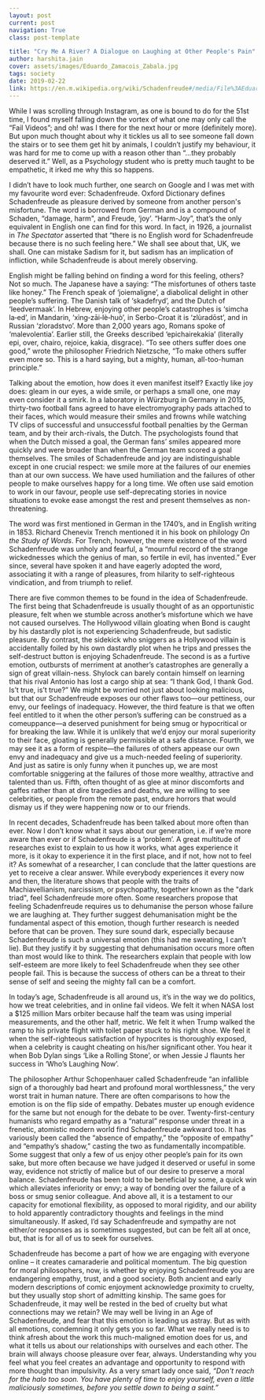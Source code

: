 ```yaml
---
layout: post
current: post
navigation: True
class: post-template

title: "Cry Me A River? A Dialogue on Laughing at Other People's Pain"
author: harshita.jain
cover: assets/images/Eduardo_Zamacois_Zabala.jpg
tags: society
date: 2019-02-22
link: https://en.m.wikipedia.org/wiki/Schadenfreude#/media/File%3AEduardo_Zamacois_y_Zabala_-_Regreso_al_convento.jpg
---
```

While I was scrolling through Instagram, as one is bound to do for the 51st time, I found myself falling down the vortex of what one may only call the “Fail Videos”; and oh! was I there for the next hour or more (definitely more). But upon much thought about why it tickles us all to see someone fall down the stairs or to see them get hit by animals, I couldn’t justify my behaviour, it was hard for me to come up with a reason other than “...they probably deserved it.” Well, as a Psychology student who is pretty much taught to be empathetic, it irked me why this so happens.

I didn’t have to look much further, one search on Google and I was met with my favourite word ever: Schadenfreude. Oxford Dictionary defines Schadenfreude as pleasure derived by someone from another person's misfortune. The word is borrowed from German and is a compound of Schaden, “damage, harm", and Freude, ‘joy’. “Harm-Joy”, that’s the only equivalent in English one can find for this word. In fact, in 1926, a journalist in *The Spectator* asserted that “there is no English word for Schadenfreude because there is no such feeling here.” We shall see about that, UK, we shall. One can mistake Sadism for it, but sadism has an implication of infliction, while Schadenfreude is about merely observing.

English might be falling behind on finding a word for this feeling, others? Not so much. The Japanese have a saying: “The misfortunes of others taste like honey.” The French speak of ‘joiemaligne’, a diabolical delight in other people’s suffering. The Danish talk of ‘skadefryd’, and the Dutch of ‘leedvermaak’. In Hebrew, enjoying other people’s catastrophes is ‘simcha la‑ed’, in Mandarin, ‘xìng‑zāi‑lè‑huò’, in Serbo-Croat it is ‘zlùradōst’, and in Russian ‘zloradstvo’. More than 2,000 years ago, Romans spoke of ‘malevolentia’. Earlier still, the Greeks described ‘epichairekakia’ (literally epi, over, chairo, rejoice, kakia, disgrace). “To see others suffer does one good,” wrote the philosopher Friedrich Nietzsche, “To make others suffer even more so. This is a hard saying, but a mighty, human, all-too-human principle.”

Talking about the emotion, how does it even manifest itself? Exactly like joy does: gleam in our eyes, a wide smile, or perhaps a small one, one may even consider it a smirk. In a laboratory in Würzburg in Germany in 2015, thirty-two football fans agreed to have electromyography pads attached to their faces, which would measure their smiles and frowns while watching TV clips of successful and unsuccessful football penalties by the German team, and by their arch-rivals, the Dutch. The psychologists found that when the Dutch missed a goal, the German fans’ smiles appeared more quickly and were broader than when the German team scored a goal themselves. The smiles of Schadenfreude and joy are indistinguishable except in one crucial respect: we smile more at the failures of our enemies than at our own success. We have used humiliation and the failures of other people to make ourselves happy for a long time. We often use said emotion to work in our favour, people use self-deprecating stories in novice situations to evoke ease amongst the rest and present themselves as non-threatening.

The word was first mentioned in German in the 1740’s, and in English writing in 1853. Richard Chenevix Trench mentioned it in his book on philology *On the Study of Words*. For Trench, however, the mere existence of the word Schadenfreude was unholy and fearful, a “mournful record of the strange wickednesses which the genius of man, so fertile in evil, has invented.” Ever since, several have spoken it and have eagerly adopted the word, associating it with a range of pleasures, from hilarity to self-righteous vindication, and from triumph to relief.

There are five common themes to be found in the idea of Schadenfreude. The first being that Schadenfreude is usually thought of as an opportunistic pleasure, felt when we stumble across another’s misfortune which we have not caused ourselves. The Hollywood villain gloating when Bond is caught by his dastardly plot is not experiencing Schadenfreude, but sadistic pleasure. By contrast, the sidekick who sniggers as a Hollywood villain is accidentally foiled by his own dastardly plot when he trips and presses the self-destruct button is enjoying Schadenfreude. The second is as a furtive emotion, outbursts of merriment at another’s catastrophes are generally a sign of great villain-ness. Shylock can barely contain himself on learning that his rival Antonio has lost a cargo ship at sea: “I thank God, I thank God. Is’t true, is’t true?” We might be worried not just about looking malicious, but that our Schadenfreude exposes our other flaws too—our pettiness, our envy, our feelings of inadequacy. However, the third feature is that we often feel entitled to it when the other person’s suffering can be construed as a comeuppance—a deserved punishment for being smug or hypocritical or for breaking the law. While it is unlikely that we’d enjoy our moral superiority to their face, gloating is generally permissible at a safe distance. Fourth, we may see it as a form of respite—the failures of others appease our own envy and inadequacy and give us a much-needed feeling of superiority. And just as satire is only funny when it punches up, we are most comfortable sniggering at the failures of those more wealthy, attractive and talented than us. Fifth, often thought of as glee at minor discomforts and gaffes rather than at dire tragedies and deaths, we are willing to see celebrities, or people from the remote past, endure horrors that would dismay us if they were happening now or to our friends.

In recent decades, Schadenfreude has been talked about more often than ever. Now I don’t know what it says about our generation, i.e. if we’re more aware than ever or if Schadenfreude is a ‘problem’. A great multitude of researches exist to explain to us how it works, what ages experience it more, is it okay to experience it in the first place, and if not, how not to feel it? As somewhat of a researcher, I can conclude that the latter questions are yet to receive a clear answer. While everybody experiences it every now and then, the literature shows that people with the traits of Machiavellianism, narcissism, or psychopathy, together known as the "dark triad", feel Schadenfreude more often. Some researchers propose that feeling Schadenfreude requires us to dehumanise the person whose failure we are laughing at. They further suggest dehumanisation might be the fundamental aspect of this emotion, though further research is needed before that can be proven. They sure sound dark, especially because Schadenfreude is such a universal emotion (this had me sweating, I can’t lie). But they justify it by suggesting that dehumanisation occurs more often than most would like to think. The researchers explain that people with low self-esteem are more likely to feel Schadenfreude when they see other people fail. This is because the success of others can be a threat to their sense of self and seeing the mighty fall can be a comfort.

In today’s age, Schadenfreude is all around us, it’s in the way we do politics, how we treat celebrities, and in online fail videos. We felt it when NASA lost a $125 million Mars orbiter because half the team was using imperial measurements, and the other half, metric. We felt it when Trump walked the ramp to his private flight with toilet paper stuck to his right shoe. We feel it when the self-righteous satisfaction of hypocrites is thoroughly exposed, when a celebrity is caught cheating on his/her significant other. You hear it when Bob Dylan sings ‘Like a Rolling Stone’, or when Jessie J flaunts her success in ‘Who’s Laughing Now’.

The philosopher Arthur Schopenhauer called Schadenfreude “an infallible sign of a thoroughly bad heart and profound moral worthlessness,” the very worst trait in human nature. There are often comparisons to how the emotion is on the flip side of empathy. Debates muster up enough evidence for the same but not enough for the debate to be over. Twenty-first-century humanists who regard empathy as a “natural” response under threat in a frenetic, atomistic modern world find Schadenfreude awkward too. It has variously been called the “absence of empathy,” the “opposite of empathy” and “empathy’s shadow,” casting the two as fundamentally incompatible. Some suggest that only a few of us enjoy other people’s pain for its own sake, but more often because we have judged it deserved or useful in some way, evidence not strictly of malice but of our desire to preserve a moral balance. Schadenfreude has been told to be beneficial by some, a quick win which alleviates inferiority or envy; a way of bonding over the failure of a boss or smug senior colleague. And above all, it is a testament to our capacity for emotional flexibility, as opposed to moral rigidity, and our ability to hold apparently contradictory thoughts and feelings in the mind simultaneously. If asked, I’d say Schadenfreude and sympathy are not either/or responses as is sometimes suggested, but can be felt all at once, but, that is for all of us to seek for ourselves.

Schadenfreude has become a part of how we are engaging with everyone online – it creates camaraderie and political momentum. The big question for moral philosophers, now, is whether by enjoying Schadenfreude you are endangering empathy, trust, and a good society. Both ancient and early modern descriptions of comic enjoyment acknowledge proximity to cruelty, but they usually stop short of admitting kinship. The same goes for Schadenfreude, it may well be rested in the bed of cruelty but what connections may we retain? We may well be living in an Age of Schadenfreude, and fear that this emotion is leading us astray. But as with all emotions, condemning it only gets you so far. What we really need is to think afresh about the work this much-maligned emotion does for us, and what it tells us about our relationships with ourselves and each other. The brain will always choose pleasure over fear, always. Understanding why you feel what you feel creates an advantage and opportunity to respond with more thought than impulsivity. As a very smart lady once said, *“Don't reach for the halo too soon. You have plenty of time to enjoy yourself, even a little maliciously sometimes, before you settle down to being a saint.”*
